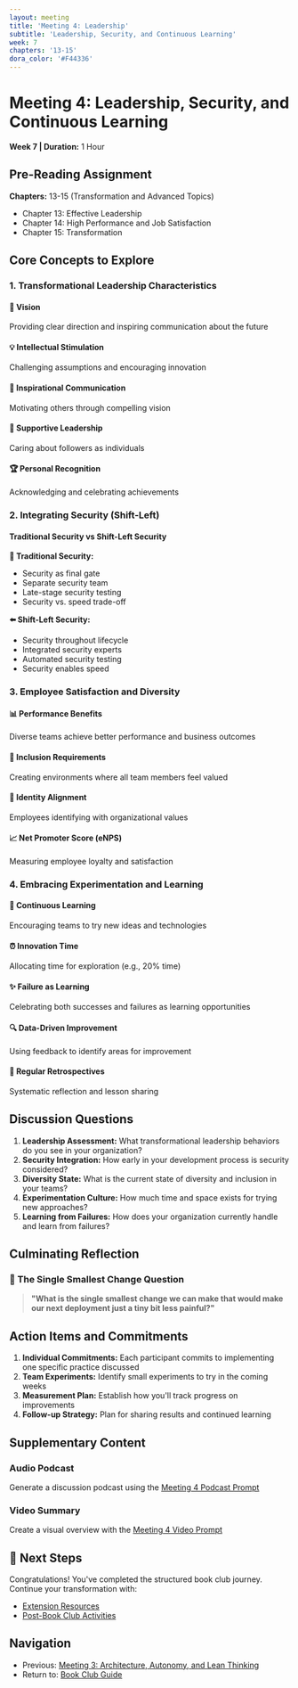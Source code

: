 ```yaml
---
layout: meeting
title: 'Meeting 4: Leadership'
subtitle: 'Leadership, Security, and Continuous Learning'
week: 7
chapters: '13-15'
dora_color: '#F44336'
---
```


# Meeting 4: Leadership, Security, and Continuous Learning

**Week 7 | Duration:** 1 Hour

## Pre-Reading Assignment

**Chapters:** 13-15 (Transformation and Advanced Topics)

- Chapter 13: Effective Leadership
- Chapter 14: High Performance and Job Satisfaction
- Chapter 15: Transformation

## Core Concepts to Explore

### 1. Transformational Leadership Characteristics

#### 🎯 Vision

Providing clear direction and inspiring communication about the future

#### 💡 Intellectual Stimulation

Challenging assumptions and encouraging innovation

#### 📢 Inspirational Communication

Motivating others through compelling vision

#### 🤝 Supportive Leadership

Caring about followers as individuals

#### 🏆 Personal Recognition

Acknowledging and celebrating achievements

### 2. Integrating Security (Shift-Left)

#### Traditional Security vs Shift-Left Security

**🚪 Traditional Security:**

- Security as final gate
- Separate security team
- Late-stage security testing
- Security vs. speed trade-off

**⬅️ Shift-Left Security:**

- Security throughout lifecycle
- Integrated security experts
- Automated security testing
- Security enables speed

### 3. Employee Satisfaction and Diversity

#### 📊 Performance Benefits

Diverse teams achieve better performance and business outcomes

#### 🤗 Inclusion Requirements

Creating environments where all team members feel valued

#### 💪 Identity Alignment

Employees identifying with organizational values

#### 📈 Net Promoter Score (eNPS)

Measuring employee loyalty and satisfaction

### 4. Embracing Experimentation and Learning

#### 🧪 Continuous Learning

Encouraging teams to try new ideas and technologies

#### ⏰ Innovation Time

Allocating time for exploration (e.g., 20% time)

#### ✨ Failure as Learning

Celebrating both successes and failures as learning opportunities

#### 🔍 Data-Driven Improvement

Using feedback to identify areas for improvement

#### 🔄 Regular Retrospectives

Systematic reflection and lesson sharing

## Discussion Questions

1. **Leadership Assessment:** What transformational leadership behaviors do you see in your organization?
2. **Security Integration:** How early in your development process is security considered?
3. **Diversity State:** What is the current state of diversity and inclusion in your teams?
4. **Experimentation Culture:** How much time and space exists for trying new approaches?
5. **Learning from Failures:** How does your organization currently handle and learn from failures?

## Culminating Reflection

### 🎯 The Single Smallest Change Question

> **"What is the single smallest change we can make that would make our next deployment just a tiny bit less painful?"**

## Action Items and Commitments

1. **Individual Commitments:** Each participant commits to implementing one specific practice discussed
2. **Team Experiments:** Identify small experiments to try in the coming weeks
3. **Measurement Plan:** Establish how you'll track progress on improvements
4. **Follow-up Strategy:** Plan for sharing results and continued learning

## Supplementary Content

### Audio Podcast

Generate a discussion podcast using the [Meeting 4 Podcast Prompt](../notebooklm-prompts/podcast-prompt.md)

### Video Summary

Create a visual overview with the [Meeting 4 Video Prompt](../notebooklm-prompts/video-prompt.md)

## 🚀 Next Steps

Congratulations! You've completed the structured book club journey. Continue your transformation with:

- [Extension Resources](../book-club-materials/extensions.md)
- [Post-Book Club Activities](../book-club-materials/)

## Navigation

- Previous: [Meeting 3: Architecture, Autonomy, and Lean Thinking](meeting-3-guide.md)
- Return to: [Book Club Guide](../book-club-guide.md)